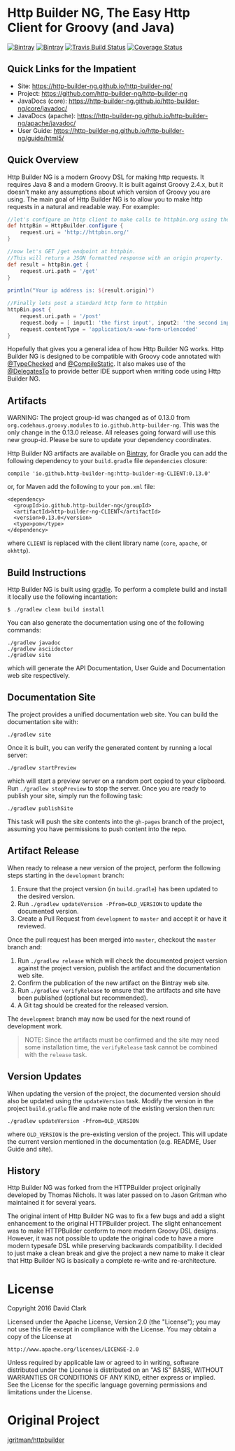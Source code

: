# Http Builder NG, The Easy Http Client for Groovy (and Java)

[![Bintray](https://api.bintray.com/packages/http-builder-ng/dclark/http-builder-ng-core/images/download.svg)](https://bintray.com/http-builder-ng/dclark/http-builder-ng-core "Core Library")
[![Bintray](https://api.bintray.com/packages/http-builder-ng/dclark/http-builder-ng-apache/images/download.svg)](https://bintray.com/http-builder-ng/dclark/http-builder-ng-apache "Apache Library")
[![Travis Build Status](https://travis-ci.org/http-builder-ng/http-builder-ng.svg?branch=master)](https://travis-ci.org/http-builder-ng/http-builder-ng)
[![Coverage Status](https://coveralls.io/repos/github/http-builder-ng/http-builder-ng/badge.svg?branch=master)](https://coveralls.io/github/http-builder-ng/http-builder-ng?branch=master)

## Quick Links for the Impatient

* Site: https://http-builder-ng.github.io/http-builder-ng/
* Project: https://github.com/http-builder-ng/http-builder-ng
* JavaDocs (core): https://http-builder-ng.github.io/http-builder-ng/core/javadoc/
* JavaDocs (apache): https://http-builder-ng.github.io/http-builder-ng/apache/javadoc/
* User Guide: https://http-builder-ng.github.io/http-builder-ng/guide/html5/

## Quick Overview

Http Builder NG is a modern Groovy DSL for making http requests. It requires Java 8 and a modern Groovy. It is built against Groovy 2.4.x, but it doesn't make any assumptions about which version of Groovy you are using. The main goal of Http Builder NG is to allow you to make http requests in a natural and readable way. For example:

```groovy
//let's configure an http client to make calls to httpbin.org using the default http library
def httpBin = HttpBuilder.configure {
    request.uri = 'http://httpbin.org/'
}

//now let's GET /get endpoint at httpbin.
//This will return a JSON formatted response with an origin property.
def result = httpBin.get {
    request.uri.path = '/get'
}
    
println("Your ip address is: ${result.origin}")

//Finally lets post a standard http form to httpbin
httpBin.post {
    request.uri.path = '/post'
    request.body = [ input1: 'the first input', input2: 'the second input' ]
    request.contentType = 'application/x-www-form-urlencoded'
}

```

Hopefully that gives you a general idea of how Http Builder NG works. Http Builder NG is designed to be compatible with Groovy code annotated with [@TypeChecked](http://docs.groovy-lang.org/latest/html/gapi/groovy/transform/TypeChecked.html) and [@CompileStatic](http://docs.groovy-lang.org/latest/html/gapi/groovy/transform/CompileStatic.html). It also makes use of the [@DelegatesTo](http://docs.groovy-lang.org/latest/html/gapi/groovy/lang/DelegatesTo.html) to provide better IDE support when writing code using Http Builder NG.

## Artifacts

WARNING: The project group-id was changed as of 0.13.0 from `org.codehaus.groovy.modules` to `io.github.http-builder-ng`. This was the only change in the 0.13.0 release. All releases going forward will use this new group-id. Please be sure to update your dependency coordinates.

Http Builder NG artifacts are available on [Bintray](https://bintray.com/http-builder-ng/dclark/http-builder-ng), for Gradle you can add the following dependency to your `build.gradle` file `dependencies` closure:

    compile 'io.github.http-builder-ng:http-builder-ng-CLIENT:0.13.0'
    
or, for Maven add the following to your `pom.xml` file:

    <dependency>
      <groupId>io.github.http-builder-ng</groupId>
      <artifactId>http-builder-ng-CLIENT</artifactId>
      <version>0.13.0</version>
      <type>pom</type>
    </dependency>
    
where `CLIENT` is replaced with the client library name (`core`, `apache`, or `okhttp`).

## Build Instructions

Http Builder NG is built using [gradle](https://gradle.org). To perform a complete build and install it locally use the following incantation:

`$ ./gradlew clean build install`

You can also generate the documentation using one of the following commands:

    ./gradlew javadoc
    ./gradlew asciidoctor
    ./gradlew site

which will generate the API Documentation, User Guide and Documentation web site respectively.

## Documentation Site

The project provides a unified documentation web site. You can build the documentation site with:

    ./gradlew site

Once it is built, you can verify the generated content by running a local server:

    ./gradlew startPreview
    
which will start a preview server on a random port copied to your clipboard. Run `./gradlew stopPreview` to stop the server. Once you are ready to 
publish your site, simply run the following task:

    ./gradlew publishSite
    
This task will push the site contents into the `gh-pages` branch of the project, assuming you have permissions to push content into the repo.

## Artifact Release
    
When ready to release a new version of the project, perform the following steps starting in the `development` branch:

1. Ensure that the project version (in `build.gradle`) has been updated to the desired version.
1. Run `./gradlew updateVersion -Pfrom=OLD_VERSION` to update the documented version.
1. Create a Pull Request from `development` to `master` and accept it or have it reviewed.

Once the pull request has been merged into `master`, checkout the `master` branch and:

1. Run `./gradlew release` which will check the documented project version against the project version, publish the artifact and the documentation web site.
1. Confirm the publication of the new artifact on the Bintray web site. 
1. Run `./gradlew verifyRelease`  to ensure that the artifacts and site have been published (optional but recommended).
1. A Git tag should be created for the released version.

The `development` branch may now be used for the next round of development work.

> NOTE: Since the artifacts must be confirmed and the site may need some installation time, the `verifyRelease` task cannot be combined with the `release` task.

## Version Updates

When updating the version of the project, the documented version should also be updated using the `updateVersion` task. Modify the version in the project `build.gradle` file and make note of the existing version then run:

    ./gradlew updateVersion -Pfrom=OLD_VERSION
    
where `OLD_VERSION` is the pre-existing version of the project. This will update the current version mentioned in the documentation (e.g. README, User Guide and site).

## History

Http Builder NG was forked from the HTTPBuilder project originally developed by Thomas Nichols. It was later passed on to Jason Gritman who maintained it for several years.

The original intent of Http Builder NG was to fix a few bugs and add a slight enhancement to the original HTTPBuilder project. The slight enhancement was to make HTTPBuilder conform to more modern Groovy DSL designs. However, it was not possible to update the original code to have a more modern typesafe DSL while preserving backwards compatibility. I decided to just make a clean break and give the project a new name to make it clear that Http Builder NG is basically a complete re-write and re-architecture.

# License

Copyright 2016 David Clark

Licensed under the Apache License, Version 2.0 (the "License");
you may not use this file except in compliance with the License.
You may obtain a copy of the License at

    http://www.apache.org/licenses/LICENSE-2.0

Unless required by applicable law or agreed to in writing, software
distributed under the License is distributed on an "AS IS" BASIS,
WITHOUT WARRANTIES OR CONDITIONS OF ANY KIND, either express or implied.
See the License for the specific language governing permissions and
limitations under the License.

# Original Project

[jgritman/httpbuilder](https://github.com/jgritman/httpbuilder)
